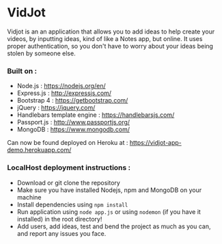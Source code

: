 # VidJot

Vidjot is an an application that allows you to add ideas to help create your videos, by inputting ideas, kind of like a Notes app, but online.
It uses proper authentication, so you don't have to worry about your ideas being stolen by someone else.

### Built on : 
* Node.js : https://nodejs.org/en/
* Express.js : http://expressjs.com/
* Bootstrap 4 : https://getbootstrap.com/
* jQuery : https://jquery.com/
* Handlebars template engine : https://handlebarsjs.com/
* Passport.js : http://www.passportjs.org/
* MongoDB : https://www.mongodb.com/

Can now be found deployed on Heroku at : <https://vidjot-app-demo.herokuapp.com/>

### LocalHost deployment instructions : 
* Download or git clone the repository 
* Make sure you have installed Nodejs, npm and MongoDB on your machine
* Install dependencies using `npm install`
* Run application using `node app.js` or using `nodemon` (if you have it installed) in the root directory!
* Add users, add ideas, test and bend the project as much as you can, and report any issues you face.
